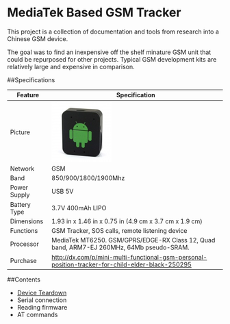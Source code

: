 MediaTek Based GSM Tracker
==========================

This project is a collection of documentation and tools from research into a Chinese GSM device.

The goal was to find an inexpensive off the shelf minature GSM unit that could be repurposed for other projects. Typical GSM development kits are relatively large and expensive in comparison.

##Specifications

Feature      | Specification
------------ | -------------
Picture      | ![Image](docs/images/device00.jpg)
Network      | GSM
Band         | 850/900/1800/1900Mhz
Power Supply | USB 5V
Battery Type | 3.7V 400mAh LIPO
Dimensions   | 1.93 in x 1.46 in x 0.75 in (4.9 cm x 3.7 cm x 1.9 cm)
Functions    | GSM Tracker, SOS calls, remote listening device
Processor    | MediaTek MT6250. GSM/GPRS/EDGE-RX Class 12, Quad band, ARM7-EJ 260MHz, 64Mb pseudo-SRAM.
Purchase     | http://dx.com/p/mini-multi-functional-gsm-personal-position-tracker-for-child-elder-black-250295

##Contents

* [Device Teardown](docs/teardown.md)
* Serial connection
* Reading firmware
* AT commands
